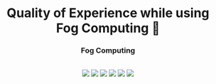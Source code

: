 

<h1 align="center">Quality of Experience while using Fog Computing 🌁</h1>

 
</h2>

<h3 align="center">Fog Computing</h3>
<br>

<div align="center">
<img src="https://img.shields.io/badge/made%20by-Anushka Sharma-blue.svg" >

<img src="https://img.shields.io/badge/Java-41B883.svg">

<img src="https://img.shields.io/github/stars/anushka-s/Fog-Computing-Project.svg?style=flat&color=orange">

<img src="https://img.shields.io/github/languages/top/anushka-s/Fog-Computing-Project.svg?style=flat&color=informational">

<img src="https://img.shields.io/github/issues/anushka-s/Fog-Computing-Project.svg">

<img src="https://img.shields.io/badge/PRs-welcome-brightgreen.svg?style=flat">
</div>
<br>
